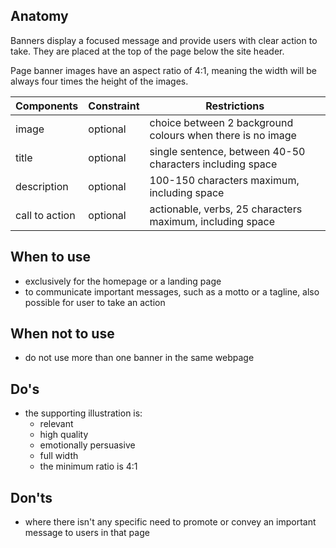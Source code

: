 ## Anatomy

Banners display a focused message and provide users with clear action to take. They are placed at the top of the page below the site header.

Page banner images have an aspect ratio of 4:1, meaning the width will be always four times the height of the images.

| Components     | Constraint | Restrictions                                               |
| -------------- | ---------- | ---------------------------------------------------------- |
| image          | optional   | choice between 2 background colours when there is no image |
| title          | optional   | single sentence, between 40-50 characters including space  |
| description    | optional   | 100-150 characters maximum, including space                |
| call to action | optional   | actionable, verbs, 25 characters maximum, including space  |

## When to use

- exclusively for the homepage or a landing page
- to communicate important messages, such as a motto or a tagline, also possible for user to take an action

## When not to use

- do not use more than one banner in the same webpage

## Do's

- the supporting illustration is:
  - relevant
  - high quality
  - emotionally persuasive
  - full width
  - the minimum ratio is 4:1

## Don'ts

- where there isn't any specific need to promote or convey an important message to users in that page
